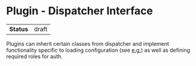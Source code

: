 # Plugin - Dispatcher Interface

|||
| :-- | :-- |
| **Status** | draft |

Plugins can inherit certain classes from dispatcher and implement functionality specific to loading configuration (see [e.g.](https://github.com/oda-hub/dispatcher-app/pull/29)) as well as defining required roles for auth.
